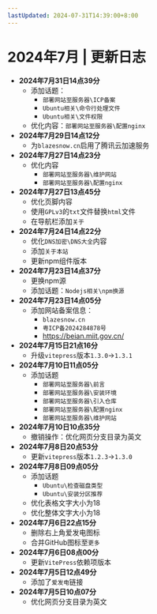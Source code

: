 ```yaml
---
lastUpdated: 2024-07-31T14:39:00+8:00
---
```


# 2024年7月 | 更新日志

- **2024年7月31日14点39分**
  - 添加话题：
    - ```部署网站至服务器\ICP备案```
    - ```Ubuntu相关\命令行处理文件```
    - ```Ubuntu相关\文件权限```
  - 优化内容：```部署网站至服务器\配置nginx```
- **2024年7月29日14点12分**
  - 为```blazesnow.cn```启用了腾讯云加速服务
- **2024年7月27日14点23分**
  - 优化内容
    - ```部署网站至服务器\维护网站```
    - ```部署网站至服务器\配置nginx```
- **2024年7月27日13点45分**
  - 优化页脚内容
  - 使用```GPLv3```的```txt```文件替换```html```文件
  - 在导航栏添加```关于```
- **2024年7月24日14点22分**
  - 优化```DNS加密\DNS大全```内容
  - 添加```关于本站```
  - 更新npm组件版本
- **2024年7月23日14点37分**
  - 更换npm源
  - 添加话题：```Nodejs相关\npm换源```
- **2024年7月23日14点05分**
  - 添加网站备案信息：
    - ```blazesnow.cn```
    - ```粤ICP备2024284878号```
    - <https://beian.miit.gov.cn/>
- **2024年7月15日21点16分**
  - 升级```vitepress```版本```1.3.0```->```1.3.1```
- **2024年7月10日11点05分**
  - 添加话题
    - ```部署网站至服务器\前言```
    - ```部署网站至服务器\安装环境```
    - ```部署网站至服务器\引入仓库```
    - ```部署网站至服务器\配置nginx```
    - ```部署网站至服务器\维护网站```
- **2024年7月10日10点35分**
  - 撤销操作：优化网页分支目录为英文
- **2024年7月8日20点53分**
  - 更新```vitepress```版本```1.2.3```->```1.3.0```
- **2024年7月8日09点05分**
  - 添加话题
    - ```Ubuntu\检查磁盘类型```
    - ```Ubuntu\安装分区推荐```
  - 优化表格文字大小为18
  - 优化整体文字大小为18
- **2024年7月6日22点15分**
  - 删除右上角爱发电图标
  - 合并GitHub图标至```更多```
- **2024年7月6日08点00分**
  - 更新```VitePress```依赖项版本
- **2024年7月5日12点49分**
  - 添加了```爱发电```链接
- **2024年7月5日10点07分**
  - 优化网页分支目录为英文
